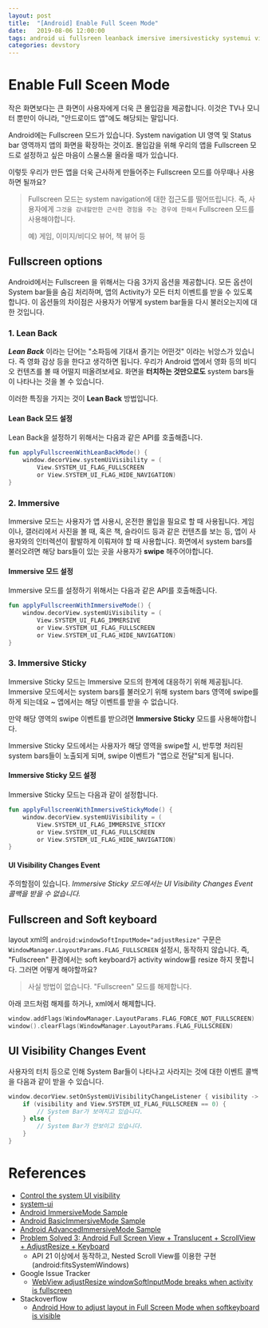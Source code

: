 ```yaml
---
layout: post
title:  "[Android] Enable Full Sceen Mode"
date:   2019-08-06 12:00:00
tags: android ui fullsreen leanback imersive imersivesticky systemui visibility navigationbar statusbar
categories: devstory
---
```

# Enable Full Sceen Mode

작은 화면보다는 큰 화면이 사용자에게 더욱 큰 몰입감을 제공합니다. 이것은 TV나 모니터 뿐만이 아니라, "안드로이드 앱"에도 해당되는 말입니다.

Android에는 Fullscreen 모드가 있습니다. System navigation UI 영역 및 Status bar 영역까지 앱의 화면을 확장하는 것이죠.
몰입감을 위해 우리의 앱을 Fullscreen 모드로 설정하고 싶은 마음이 스물스물 올라올 때가 있습니다.

이렇듯 우리가 만든 앱을 더욱 근사하게 만들어주는 Fullscreen 모드를 아무때나 사용하면 될까요?

> Fullscreen 모드는 system navigation에 대한 접근도를 떨어뜨립니다.
> 즉, 사용자에게 `그것을 감내할만한 근사한 경험을 주는 경우에 한해서` Fullscreen 모드를 사용해야합니다.
>
> 예) 게임, 이미지/비디오 뷰어, 책 뷰어 등

## Fullscreen options

Android에서는 Fullscreen 을 위해서는 다음 3가지 옵션을 제공합니다.
모든 옵션이 System bar들을 숨김 처리하며, 앱의 Activity가 모든 터치 이벤트를 받을 수 있도록 합니다. 이 옵션들의 차이점은 사용자가 어떻게 system bar들을 다시 불러오는지에 대한 것입니다.

### 1. Lean Back

***Lean Back*** 이라는 단어는 "소파등에 기대서 즐기는 어떤것" 이라는 뉘앙스가 있습니다. 즉 영화 감상 등을 한다고 생각하면 됩니다.
우리가 Android 앱에서 영화 등의 비디오 컨텐츠를 볼 때 어떨지 떠올려보세요. 화면을 **터치하는 것만으로도** system bars들이 나타나는 것을 볼 수 있습니다.

이러한 특징을 가지는 것이 **Lean Back** 방법입니다.


#### Lean Back 모드 설정

Lean Back을 설정하기 위해서는 다음과 같은 API를 호출해줍니다.

```kotlin
fun applyFullscreenWithLeanBackMode() {
    window.decorView.systemUiVisibility = (
        View.SYSTEM_UI_FLAG_FULLSCREEN
        or View.SYSTEM_UI_FLAG_HIDE_NAVIGATION)
}
```

### 2. Immersive

Immersive 모드는 사용자가 앱 사용시, 온전한 몰입을 필요로 할 때 사용됩니다.
게임이나, 갤러리에서 사진을 볼 때, 혹은 책, 슬라이드 등과 같은 컨텐츠를 보는 등, 앱이 사용자와의 인터렉션이 활발하게 이뤄져야 할 때 사용합니다.
화면에서 system bars를 불러오려면 해당 bars들이 있는 곳을 사용자가 **swipe** 해주어야합니다.

#### Immersive 모드 설정

Immersive 모드를 설정하기 위해서는 다음과 같은 API를 호출해줍니다.

```kotlin
fun applyFullscreenWithImmersiveMode() {
    window.decorView.systemUiVisibility = (
        View.SYSTEM_UI_FLAG_IMMERSIVE
        or View.SYSTEM_UI_FLAG_FULLSCREEN
        or View.SYSTEM_UI_FLAG_HIDE_NAVIGATION)
}
```

### 3. Immersive Sticky

Immersive Sticky 모드는 Immersive 모드의 한계에 대응하기 위해 제공됩니다.
Immersive 모드에서는 system bars를 불러오기 위해 system bars 영역에 swipe를 하게 되는데요 ~ 앱에서는 해당 이벤트를 받을 수 없습니다.

만약 해당 영역의 swipe 이벤트를 받으려면 **Immersive Sticky** 모드를 사용해야합니다.

Immersive Sticky 모드에서는 사용자가 해당 영역을 swipe할 시, 반투명 처리된 system bars들이 노출되게 되며, swipe 이벤트가 "앱으로 전달"되게 됩니다.

#### Immersive Sticky 모드 설정
Immersive Sticky 모드는 다음과 같이 설정합니다.

```kotlin
fun applyFullscreenWithImmersiveStickyMode() {
    window.decorView.systemUiVisibility = (
        View.SYSTEM_UI_FLAG_IMMERSIVE_STICKY
        or View.SYSTEM_UI_FLAG_FULLSCREEN
        or View.SYSTEM_UI_FLAG_HIDE_NAVIGATION)
}
```

#### UI Visibility Changes Event
주의할점이 있습니다.
*Immersive Sticky 모드에서는 UI Visibility Changes Event 콜백을 받을 수 없습니다.*


## Fullscreen and Soft keyboard
layout xml의 `android:windowSoftInputMode="adjustResize"` 구문은 `WindowManager.LayoutParams.FLAG_FULLSCREEN` 설정시, 동작하지 않습니다.
즉, "Fullscreen" 환경에서는 soft keyboard가 activity window를 resize 하지 못합니다.
그러면 어떻게 해야할까요?

> 사실 방법이 없습니다. "Fullscreen" 모드를 해제합니다.

아래 코드처럼 해제를 하거나, xml에서 해제합니다.

```kotlin
window.addFlags(WindowManager.LayoutParams.FLAG_FORCE_NOT_FULLSCREEN)
window().clearFlags(WindowManager.LayoutParams.FLAG_FULLSCREEN)
```


## UI Visibility Changes Event
사용자의 터치 등으로 인해 System Bar들이 나타나고 사라지는 것에 대한 이벤트 콜백을 다음과 같이 받을 수 있습니다.

```kotlin
window.decorView.setOnSystemUiVisibilityChangeListener { visibility ->
    if (visibility and View.SYSTEM_UI_FLAG_FULLSCREEN == 0) {
        // System Bar가 보여지고 있습니다.
    } else {
        // System Bar가 안보이고 있습니다.
    }
}
```

# References
- [Control the system UI visibility](https://developer.android.com/training/system-ui)
- [system-ui](https://developer.android.com/training/system-ui/immersive)
- [Android ImmersiveMode Sample](https://github.com/googlesamples/android-ImmersiveMode/)
- [Android BasicImmersiveMode Sample](https://github.com/googlesamples/android-BasicImmersiveMode/)
- [Android AdvancedImmersiveMode Sample](https://github.com/googlesamples/android-AdvancedImmersiveMode/)
- [Problem Solved 3: Android Full Screen View + Translucent + ScrollView + AdjustResize + Keyboard](https://medium.com/@sandeeptengale/problem-solved-3-android-full-screen-view-translucent-scrollview-adjustresize-keyboard-b0547c7ced32)
    - API 21 이상에서 동작하고, Nested Scroll View를 이용한 구현(android:fitsSystemWindows)
- Google Issue Tracker
    - [WebView adjustResize windowSoftInputMode breaks when activity is fullscreen](https://issuetracker.google.com/issues/36911528)
- Stackoverflow
    - [Android How to adjust layout in Full Screen Mode when softkeyboard is visible
](https://stackoverflow.com/questions/7417123/android-how-to-adjust-layout-in-full-screen-mode-when-softkeyboard-is-visible/19494006#19494006)

